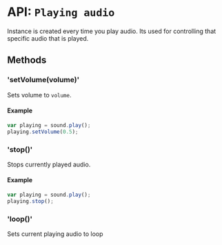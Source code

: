 # API: `Playing audio`

Instance is created every time you play audio. Its used for controlling that specific audio that is played.

Methods
-------

### 'setVolume(volume)'

Sets volume to `volume`.

#### Example

```javascript
var playing = sound.play();
playing.setVolume(0.5);
```

### 'stop()'

Stops currently played audio.

#### Example

```javascript
var playing = sound.play();
playing.stop();
```

### 'loop()'

Sets current playing audio to loop
